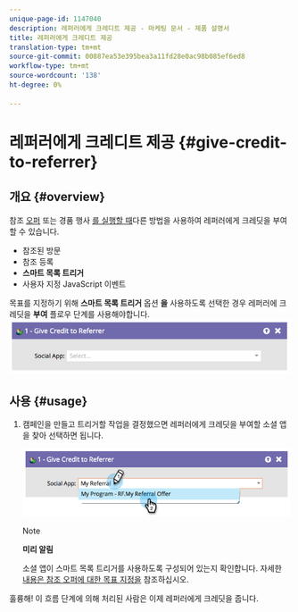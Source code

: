 ```yaml
---
unique-page-id: 1147040
description: 레퍼러에게 크레디트 제공 - 마케팅 문서 - 제품 설명서
title: 레퍼러에게 크레디트 제공
translation-type: tm+mt
source-git-commit: 00887ea53e395bea3a11fd28e0ac98b085ef6ed8
workflow-type: tm+mt
source-wordcount: '138'
ht-degree: 0%

---
```



# 레퍼러에게 크레디트 제공 {#give-credit-to-referrer}

## 개요 {#overview}

참조 [오퍼](../../../../product-docs/demand-generation/social/referral-offers/create-a-referral-offer.md) 또는 경품 행사 [를 실행할 때](../../../../product-docs/demand-generation/social/sweepstakes/create-sweepstakes.md)다른 방법을 사용하여 레퍼러에게 크레딧을 부여할 수 있습니다.

* 참조된 방문
* 참조 등록
* **스마트 목록 트리거**
* 사용자 지정 JavaScript 이벤트

목표를 지정하기 위해 **스마트 목록 트리거** 옵션 **을** 사용하도록 선택한 경우 레퍼러에 크레딧을 **부여** 플로우 단계를 사용해야합니다.   ![](assets/image2014-9-22-15-3a59-3a18.png)

## 사용 {#usage}

1. 캠페인을 만들고 트리거할 작업을 결정했으면 레퍼러에게 크레딧을 부여할 소셜 앱을 찾아 선택하면 됩니다.

   ![](assets/image2014-9-22-15-3a59-3a39.png)

   >[!NOTE]
   >
   >**미리 알림**
   >
   >
   >소셜 앱이 스마트 목록 트리거를 사용하도록 구성되어 있는지 확인합니다. 자세한 [내용은 참조 오퍼에 대한 목표 지정을](../../../../product-docs/demand-generation/social/referral-offers/specify-goal-for-referral-offer.md) 참조하십시오.

훌륭해! 이 흐름 단계에 의해 처리된 사람은 이제 레퍼러에게 크레딧을 줍니다.